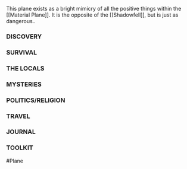 This plane exists as a bright mimicry of all the positive things within the [[Material Plane]]. It is the opposite of the [[Shadowfell]], but is just as dangerous..

### DISCOVERY


### SURVIVAL


### THE LOCALS


### MYSTERIES


### POLITICS/RELIGION


### TRAVEL


### JOURNAL


### TOOLKIT



#Plane 